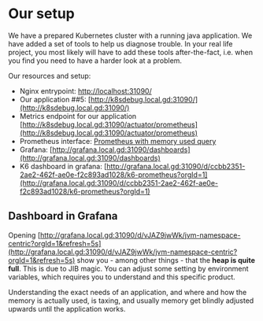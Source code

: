 # Our setup

We have a prepared Kubernetes cluster with a running java application. 
We have added a set of tools to help us diagnose trouble. In your real life
project, you most likely will have to add these tools  after-the-fact, i.e. 
when you find you need to have a harder look at a problem.

Our resources and setup:

- Nginx entrypoint: [http://localhost:31090/](http://localhost:31090/)
- Our application ##5: [http://k8sdebug.local.gd:31090/](http://k8sdebug.local.gd:31090/)
- Metrics endpoint for our application [http://k8sdebug.local.gd:31090/actuator/prometheus](http://k8sdebug.local.gd:31090/actuator/prometheus)
- Prometheus interface: [Prometheus with memory used query](http://prometheus.local.gd:31090/graph?g0.expr=sum(jvm_memory_max_bytes)&g0.tab=0&g0.display_mode=lines&g0.show_exemplars=0&g0.range_input=5m)
- Grafana: [http://grafana.local.gd:31090/dashboards](http://grafana.local.gd:31090/dashboards)
- K6 dashboard in grafana:  [http://grafana.local.gd:31090/d/ccbb2351-2ae2-462f-ae0e-f2c893ad1028/k6-prometheus?orgId=1](http://grafana.local.gd:31090/d/ccbb2351-2ae2-462f-ae0e-f2c893ad1028/k6-prometheus?orgId=1)

## Dashboard in Grafana

Opening 
[http://grafana.local.gd:31090/d/vJAZ9jwWk/jvm-namespace-centric?orgId=1&refresh=5s](http://grafana.local.gd:31090/d/vJAZ9jwWk/jvm-namespace-centric?orgId=1&refresh=5s)
show you - among other things - that the **heap is quite full**. This is due to
JIB magic. You can adjust some setting by environment variables, which requires you
to understand and this specific product.

Understanding the exact needs of an application, and where and how the memory
is actually used, is taxing, and usually memory get blindly adjusted upwards
until the application works.